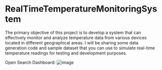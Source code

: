 # RealTimeTemperatureMonitoringSystem
The primary objective of this project is to develop a system that can effectively monitor and analyze temperature data from various devices located in different geographical areas. I will be sharing some data generation code and sample dataset that you can use to simulate real-time temperature readings for testing and development purposes.

Open Search Dashboard:
![image](https://github.com/abdulrehman764/RealTimeTemperatureMonitoringSystem/assets/108411380/60782c6f-62bb-47dc-a197-b901de5a9fc5)

